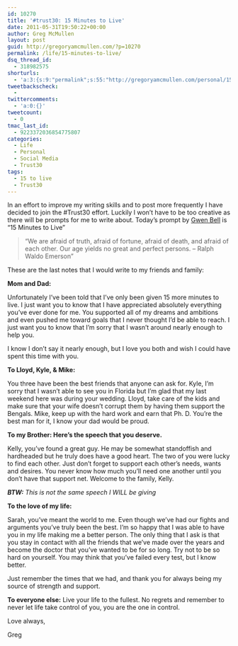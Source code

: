 ```yaml
---
id: 10270
title: '#trust30: 15 Minutes to Live'
date: 2011-05-31T19:50:22+00:00
author: Greg McMullen
layout: post
guid: http://gregoryamcmullen.com/?p=10270
permalink: /life/15-minutes-to-live/
dsq_thread_id:
  - 318982575
shorturls:
  - 'a:3:{s:9:"permalink";s:55:"http://gregoryamcmullen.com/personal/15-minutes-to-live";s:7:"tinyurl";s:26:"http://tinyurl.com/3d9zdu3";s:4:"isgd";s:19:"http://is.gd/RivRI0";}'
tweetbackscheck:
  - 
twittercomments:
  - 'a:0:{}'
tweetcount:
  - 0
tmac_last_id:
  - 9223372036854775807
categories:
  - Life
  - Personal
  - Social Media
  - Trust30
tags:
  - 15 to live
  - Trust30
---
```


In an effort to improve my writing skills and to post more frequently I have decided to join the #Trust30 effort. Luckily I won&#8217;t have to be too creative as there will be prompts for me to write about. Today&#8217;s prompt by [Gwen Bell](https://twitter.com/gwenbell) is &#8220;15 Minutes to Live&#8221;

> &#8220;We are afraid of truth, afraid of fortune, afraid of death, and afraid of each other. Our age yields no great and perfect persons. – Ralph Waldo Emerson&#8221;

These are the last notes that I would write to my friends and family:

**Mom and Dad:**
  
Unfortunately I&#8217;ve been told that I&#8217;ve only been given 15 more minutes to live. I just want you to know that I have appreciated absolutely everything you&#8217;ve ever done for me. You supported all of my dreams and ambitions and even pushed me toward goals that I never thought I&#8217;d be able to reach. I just want you to know that I&#8217;m sorry that I wasn&#8217;t around nearly enough to help you.

I know I don&#8217;t say it nearly enough, but I love you both and wish I could have spent this time with you.

**To Lloyd, Kyle, & Mike:**
  
You three have been the best friends that anyone can ask for. Kyle, I&#8217;m sorry that I wasn&#8217;t able to see you in Florida but I&#8217;m glad that my last weekend here was during your wedding. Lloyd, take care of the kids and make sure that your wife doesn&#8217;t corrupt them by having them support the Bengals. Mike, keep up with the hard work and earn that Ph. D. You&#8217;re the best man for it, I know your dad would be proud.

**To my Brother: Here&#8217;s the speech that you deserve.**
  
Kelly, you&#8217;ve found a great guy. He may be somewhat standoffish and hardheaded but he truly does have a good heart. The two of you were lucky to find each other. Just don&#8217;t forget to support each other&#8217;s needs, wants and desires. You never know how much you&#8217;ll need one another until you don&#8217;t have that support net. Welcome to the family, Kelly.

_**BTW:** This is not the same speech I WILL be giving_

**To the love of my life:**
  
Sarah, you&#8217;ve meant the world to me. Even though we&#8217;ve had our fights and arguments you&#8217;ve truly been the best. I&#8217;m so happy that I was able to have you in my life making me a better person. The only thing that I ask is that you stay in contact with all the friends that we&#8217;ve made over the years and become the doctor that you&#8217;ve wanted to be for so long. Try not to be so hard on yourself. You may think that you&#8217;ve failed every test, but I know better.

Just remember the times that we had, and thank you for always being my source of strength and support.

**To everyone else:** Live your life to the fullest. No regrets and remember to never let life take control of you, you are the one in control.

Love always,
  
Greg